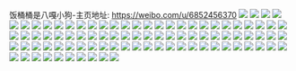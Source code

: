 饭桶桶是八嘎小狗-主页地址: https://weibo.com/u/6852456370 
![](https://wx4.sinaimg.cn/mw2000/007tKcVQgy1h9jpoerqfgj32c0340npe.jpg) 
![](https://wx4.sinaimg.cn/mw2000/007tKcVQgy1h9jq8xgh2bj31s02dchdt.jpg) 
![](https://wx4.sinaimg.cn/mw2000/007tKcVQgy1h9jpqm8p0sj32c0340npe.jpg) 
![](https://wx4.sinaimg.cn/mw2000/007tKcVQgy1h9i9lonzjij30u61hnqfa.jpg) 
![](https://wx4.sinaimg.cn/mw2000/007tKcVQgy1h9i9ltnwx2j316o1kw4bn.jpg) 
![](https://wx4.sinaimg.cn/mw2000/007tKcVQgy1h9i9lqojwzj31sc2dsqol.jpg) 
![](https://wx4.sinaimg.cn/mw2000/007tKcVQgy1h9i9lssuy5j31sc2ds1kx.jpg) 
![](https://wx4.sinaimg.cn/mw2000/007tKcVQgy1h9i9lr5mmqj316o1kwk5u.jpg) 
![](https://wx4.sinaimg.cn/mw2000/007tKcVQgy1h95opi3vyvj30wi1ycwqd.jpg) 
![](https://wx4.sinaimg.cn/mw2000/007tKcVQgy1h95e510zakj31j02psb29.jpg) 
![](https://wx4.sinaimg.cn/mw2000/007tKcVQgy1h95e52om69j31j02psb29.jpg) 
![](https://wx4.sinaimg.cn/mw2000/007tKcVQgy1h95e4p3fivj31yc0wie81.jpg) 
![](https://wx4.sinaimg.cn/mw2000/007tKcVQgy1h95e4qsbozj32ps1j0qv5.jpg) 
![](https://wx4.sinaimg.cn/mw2000/007tKcVQgy1h948hfra59j30wi0t7win.jpg) 
![](https://wx4.sinaimg.cn/mw2000/007tKcVQgy1h8qsxgj9cwj32gn1uh7wh.jpg) 
![](https://wx4.sinaimg.cn/mw2000/007tKcVQgy1h8qsxhnukrj31da0rqakl.jpg) 
![](https://wx4.sinaimg.cn/mw2000/007tKcVQgy1h8qsxhb9atj31400u0qe3.jpg) 
![](https://wx4.sinaimg.cn/mw2000/007tKcVQgy1h8qsxsfpoaj30k00qo783.jpg) 
![](https://wx4.sinaimg.cn/mw2000/007tKcVQgy1h8qsxsr64lj30jz0qntbu.jpg) 
![](https://wx4.sinaimg.cn/mw2000/007tKcVQgy1h7z49j7kxfj31400u0ahj.jpg) 
![](https://wx4.sinaimg.cn/mw2000/007tKcVQgy1h7z49jsg5xj31400u0gse.jpg) 
![](https://wx4.sinaimg.cn/mw2000/007tKcVQgy1h7z49eenfuj31400u0n4g.jpg) 
![](https://wx4.sinaimg.cn/mw2000/007tKcVQgy1h7z49hh9msj30u01syn4y.jpg) 
![](https://wx4.sinaimg.cn/mw2000/007tKcVQgy1h7z49cgnbxj30p714aafd.jpg) 
![](https://wx4.sinaimg.cn/mw2000/007tKcVQgy1h7z49d157nj30o912gq8d.jpg) 
![](https://wx4.sinaimg.cn/mw2000/007tKcVQgy1h7n54gjjwbj309s0bh0tj.jpg) 
![](https://wx4.sinaimg.cn/mw2000/007tKcVQgy1h7ld6uee33j30qh0zbajg.jpg) 
![](https://wx4.sinaimg.cn/mw2000/007tKcVQgy1h7ld6zfrmuj30wi0ypam7.jpg) 
![](https://wx4.sinaimg.cn/mw2000/007tKcVQgy1h7ix1lcjy0j32c033z4qq.jpg) 
![](https://wx4.sinaimg.cn/mw2000/007tKcVQgy1h7cm5ga13ej30n01ds7r4.jpg) 
![](https://wx4.sinaimg.cn/mw2000/007tKcVQgy1h72p882mf3j32c03404qp.jpg) 
![](https://wx4.sinaimg.cn/mw2000/007tKcVQgy1h72p88wmb6j32c03401kx.jpg) 
![](https://wx4.sinaimg.cn/mw2000/007tKcVQgy1h72p86zksej320o2owe81.jpg) 
![](https://wx4.sinaimg.cn/mw2000/007tKcVQgy1h72p8dfuahj31sc2dsauu.jpg) 
![](https://wx4.sinaimg.cn/mw2000/007tKcVQgy1h72p8csay9j31sc2dsniw.jpg) 
![](https://wx4.sinaimg.cn/mw2000/007tKcVQgy1h6wyqjy7uaj32c02c0u0x.jpg) 
![](https://wx4.sinaimg.cn/mw2000/007tKcVQgy1h6wyr2nnmtj33402c0u0y.jpg) 
![](https://wx4.sinaimg.cn/mw2000/007tKcVQgy1h6uermadacj335s23un8m.jpg) 
![](https://wx4.sinaimg.cn/mw2000/007tKcVQgy1h6uerh1nmej323u35s7eu.jpg) 
![](https://wx4.sinaimg.cn/mw2000/007tKcVQgy1h6uerrnz20j335s23unpe.jpg) 
![](https://wx4.sinaimg.cn/mw2000/007tKcVQgy1h6ues4iufkj335s23u4qr.jpg) 
![](https://wx4.sinaimg.cn/mw2000/007tKcVQgy1h6ues8lo8gj335s23ukjm.jpg) 
![](https://wx4.sinaimg.cn/mw2000/007tKcVQgy1h6uescyrwvj335s23ujyi.jpg) 
![](https://wx4.sinaimg.cn/mw2000/007tKcVQgy1h6uestg5v7j30sg2dc7sa.jpg) 
![](https://wx4.sinaimg.cn/mw2000/007tKcVQgy1h6uesmxzj8j33mkcn21l7.jpg) 
![](https://wx4.sinaimg.cn/mw2000/007tKcVQgy1h6uesqxg1lj32dc35s4qr.jpg) 
![](https://wx4.sinaimg.cn/mw2000/007tKcVQgy1h6uesxhledj32dc35s1kz.jpg) 
![](https://wx4.sinaimg.cn/mw2000/007tKcVQgy1h6uesy8xn0j31dr0mzn42.jpg) 
![](https://wx4.sinaimg.cn/mw2000/007tKcVQgy1h6ueszqd6gj322o2rk1kx.jpg) 
![](https://wx4.sinaimg.cn/mw2000/007tKcVQgy1h6uet9lflij31910u017n.jpg) 
![](https://wx4.sinaimg.cn/mw2000/007tKcVQgy1h6uet4jnmxj32c01r0u07.jpg) 
![](https://wx4.sinaimg.cn/mw2000/007tKcVQgy1h6uet5zogfj32c01r0hdt.jpg) 
![](https://wx4.sinaimg.cn/mw2000/007tKcVQgy1h6uet86etnj32c033z1kz.jpg) 
![](https://wx4.sinaimg.cn/mw2000/007tKcVQgy1h6ovo1txivj30ef0lf40p.jpg) 
![](https://wx4.sinaimg.cn/mw2000/007tKcVQgy1h6no5mokoij32ps1j07wh.jpg) 
![](https://wx4.sinaimg.cn/mw2000/007tKcVQgy1h6mgqfrjm8j31ds0n0ki7.jpg) 
![](https://wx4.sinaimg.cn/mw2000/007tKcVQgy1h6mgqivivwj31ds0n0qu4.jpg) 
![](https://wx4.sinaimg.cn/mw2000/007tKcVQgy1h6mgq3h7jwj31ds0n01kx.jpg) 
![](https://wx4.sinaimg.cn/mw2000/007tKcVQgy1h6mgse20vbj30n01dsdzj.jpg) 
![](https://wx4.sinaimg.cn/mw2000/007tKcVQgy1h6m57rxq7wj31mc17qh4c.jpg) 
![](https://wx4.sinaimg.cn/mw2000/007tKcVQgy1h6i21znrbpj32c034078v.jpg) 
![](https://wx4.sinaimg.cn/mw2000/007tKcVQgy1h6i22fc0stj32c0340e81.jpg) 
![](https://wx4.sinaimg.cn/mw2000/007tKcVQgy1h6i21l0832j30sg16odon.jpg) 
![](https://wx4.sinaimg.cn/mw2000/007tKcVQgy1h6i21ppxlzj32dc35se1g.jpg) 
![](https://wx4.sinaimg.cn/mw2000/007tKcVQgy1h6i21udl0zj32dc35skjm.jpg) 
![](https://wx4.sinaimg.cn/mw2000/007tKcVQgy1h6i21vnwhyj322s2rqqgf.jpg) 
![](https://wx4.sinaimg.cn/mw2000/007tKcVQgy1h6gv9sz55fj30n01dsahf.jpg) 
![](https://wx4.sinaimg.cn/mw2000/007tKcVQgy1h6gv9sz55fj30n01dsahf.jpg) 
![](https://wx4.sinaimg.cn/mw2000/007tKcVQgy1h63vk2ckfuj32481l6kjl.jpg) 
![](https://wx4.sinaimg.cn/mw2000/007tKcVQgy1h63vk173lmj33402dyx6p.jpg) 
![](https://wx4.sinaimg.cn/mw2000/007tKcVQgy1h4xdaeg9t0j328q2znkjm.jpg) 
![](https://wx4.sinaimg.cn/mw2000/007tKcVQgy1h4xdac67fqj325v2vs1ky.jpg) 
![](https://wx4.sinaimg.cn/mw2000/007tKcVQgy1h4xdaajxf8j31sc2dsu0x.jpg) 
![](https://wx4.sinaimg.cn/mw2000/007tKcVQgy1h4o57qyfgzj30n00n0770.jpg) 
![](https://wx4.sinaimg.cn/mw2000/007tKcVQgy1h4hsfft22tj30n01dsh1u.jpg) 
![](https://wx4.sinaimg.cn/mw2000/007tKcVQgy1h4hsfesd67j30n01ds4f3.jpg) 
![](https://wx4.sinaimg.cn/mw2000/007tKcVQgy1h4hsh59cm9j33co4gwu0x.jpg) 
![](https://wx4.sinaimg.cn/mw2000/007tKcVQgy1h47i4ojdvqj311w0u043t.jpg) 
![](https://wx4.sinaimg.cn/mw2000/007tKcVQgy1h44hpe8gmlj30u0140n1n.jpg) 
![](https://wx4.sinaimg.cn/mw2000/007tKcVQgy1h44hpns5wmj30qt1oeqan.jpg) 
![](https://wx4.sinaimg.cn/mw2000/007tKcVQgy1h44hpevxkhj30u0140n1k.jpg) 
![](https://wx4.sinaimg.cn/mw2000/007tKcVQgy1h44hpjh9xrj30sg28lauc.jpg) 
![](https://wx4.sinaimg.cn/mw2000/007tKcVQgy1h44hpktnmuj30sg1s04dd.jpg) 
![](https://wx4.sinaimg.cn/mw2000/007tKcVQgy1h44hplh44pj30u0140dp5.jpg) 
![](https://wx4.sinaimg.cn/mw2000/007tKcVQgy1h44hplykzoj30u0140n36.jpg) 
![](https://wx4.sinaimg.cn/mw2000/007tKcVQgy1h44hpmpfksj30u01400yq.jpg) 
![](https://wx4.sinaimg.cn/mw2000/007tKcVQgy1h44hpgre9yj311w0u043t.jpg) 
![](https://wx4.sinaimg.cn/mw2000/007tKcVQgy1h44hphb5ehj30u0140th5.jpg) 
![](https://wx4.sinaimg.cn/mw2000/007tKcVQgy1h44hponcw1j30u0141tdj.jpg) 
